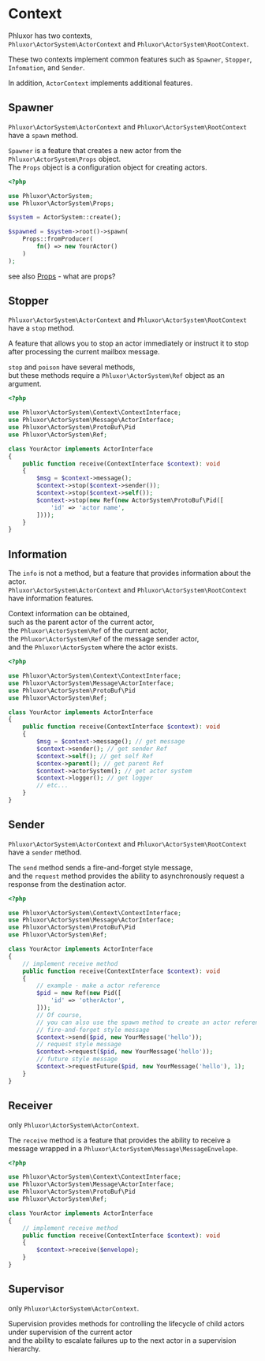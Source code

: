 # Context

Phluxor has two contexts,  
`Phluxor\ActorSystem\ActorContext` and `Phluxor\ActorSystem\RootContext`.

These two contexts implement common features such as `Spawner`, `Stopper`, `Infomation`, and `Sender`.

In addition, `ActorContext` implements additional features.  

## Spawner

`Phluxor\ActorSystem\ActorContext` and `Phluxor\ActorSystem\RootContext` have a `spawn` method.  

`Spawner` is a feature that creates a new actor from the `Phluxor\ActorSystem\Props` object.  
The `Props` object is a configuration object for creating actors.  

```php
<?php

use Phluxor\ActorSystem;
use Phluxor\ActorSystem\Props;

$system = ActorSystem::create();

$spawned = $system->root()->spawn(
    Props::fromProducer(
        fn() => new YourActor()
    )
);
```

see also [Props](/en/features/props.html) - what are props?

## Stopper

`Phluxor\ActorSystem\ActorContext` and `Phluxor\ActorSystem\RootContext` have a `stop` method.

A feature that allows you to stop an actor immediately or instruct it to stop after processing the current mailbox message.

`stop` and `poison` have several methods,  
but these methods require a `Phluxor\ActorSystem\Ref` object as an argument.

```php
<?php

use Phluxor\ActorSystem\Context\ContextInterface;
use Phluxor\ActorSystem\Message\ActorInterface;
use Phluxor\ActorSystem\ProtoBuf\Pid
use Phluxor\ActorSystem\Ref;

class YourActor implements ActorInterface
{
    public function receive(ContextInterface $context): void
    {
        $msg = $context->message();
        $context->stop($context->sender());
        $context->stop($context->self());
        $context->stop(new Ref(new ActorSystem\ProtoBuf\Pid([
            'id' => 'actor name',
        ])));
    }
}
```

## Information

The `info` is not a method, but a feature that provides information about the actor.  
`Phluxor\ActorSystem\ActorContext` and `Phluxor\ActorSystem\RootContext` have information features.

Context information can be obtained,  
such as the parent actor of the current actor,  
the `Phluxor\ActorSystem\Ref` of the current actor,  
the `Phluxor\ActorSystem\Ref` of the message sender actor,  
and the `Phluxor\ActorSystem` where the actor exists.

```php
<?php

use Phluxor\ActorSystem\Context\ContextInterface;
use Phluxor\ActorSystem\Message\ActorInterface;
use Phluxor\ActorSystem\ProtoBuf\Pid
use Phluxor\ActorSystem\Ref;

class YourActor implements ActorInterface
{
    public function receive(ContextInterface $context): void
    {
        $msg = $context->message(); // get message
        $context->sender(); // get sender Ref
        $context->self(); // get self Ref
        $contex->parent(); // get parent Ref
        $context->actorSystem(); // get actor system
        $context->logger(); // get logger
        // etc...
    }
}
```

## Sender

`Phluxor\ActorSystem\ActorContext` and `Phluxor\ActorSystem\RootContext` have a `sender` method.

The `send` method sends a fire-and-forget style message,  
and the `request` method provides the ability to asynchronously request a response from the destination actor.  

```php
<?php

use Phluxor\ActorSystem\Context\ContextInterface;
use Phluxor\ActorSystem\Message\ActorInterface;
use Phluxor\ActorSystem\ProtoBuf\Pid
use Phluxor\ActorSystem\Ref;

class YourActor implements ActorInterface
{
    // implement receive method
    public function receive(ContextInterface $context): void
    {
        // example - make a actor reference
        $pid = new Ref(new Pid([
            'id' => 'otherActor',
        ]));
        // Of course, 
        // you can also use the spawn method to create an actor reference.
        // fire-and-forget style message
        $context->send($pid, new YourMessage('hello'));
        // request style message
        $context->request($pid, new YourMessage('hello'));
        // future style message
        $context->requestFuture($pid, new YourMessage('hello'), 1);
    }
}
```

## Receiver

only `Phluxor\ActorSystem\ActorContext`.  

The `receive` method is a feature that provides the ability to receive a message wrapped in a `Phluxor\ActorSystem\Message\MessageEnvelope`.  

```php
<?php

use Phluxor\ActorSystem\Context\ContextInterface;
use Phluxor\ActorSystem\Message\ActorInterface;
use Phluxor\ActorSystem\ProtoBuf\Pid
use Phluxor\ActorSystem\Ref;

class YourActor implements ActorInterface
{
    // implement receive method
    public function receive(ContextInterface $context): void
    {
        $context->receive($envelope);
    }
}
```

## Supervisor

only `Phluxor\ActorSystem\ActorContext`.

Supervision provides methods for controlling the lifecycle of child actors under supervision of the current actor  
and the ability to escalate failures up to the next actor in a supervision hierarchy.  
